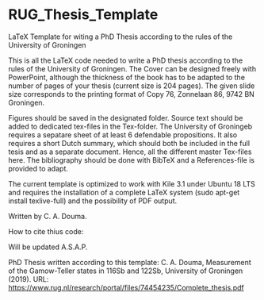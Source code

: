 # RUG_Thesis_Template
LaTeX Template for witing a PhD Thesis according to the rules of the University of Groningen

This is all the LaTeX code needed to write a PhD thesis according to the rules of the 
University of Groningen. The Cover can be designed freely with PowerPoint, although the 
thickness of the book has to be adapted to the number of pages of your thesis (current
size is 204 pages). The given slide size corresponds to the printing format of
Copy 76, Zonnelaan 86, 9742 BN Groningen.

Figures should be saved in the designated folder. Source text should be added to dedicated tex-files
in the Tex-folder. The University of Groningeb requires a sepatare sheet of at least
6 defendable propositions. It also requires a short Dutch summary, which should both be included
in the full tesis and as a separate document. Hence, all the different master Tex-files
here. The bibliography should be done with BibTeX and a References-file is provided to adapt.

The current template is optimized to work with Kile 3.1 under Ubuntu 18 LTS and requires the installation
of a complete LaTeX system (sudo apt-get install texlive-full) and the possibility of PDF output.

Written by C. A. Douma.

How to cite thius code:

Will be updated A.S.A.P.

PhD Thesis written according to this template:
C. A. Douma, Measurement of the Gamow-Teller states in 116Sb and 122Sb, University of Groningen (2019).
URL: https://www.rug.nl/research/portal/files/74454235/Complete_thesis.pdf
